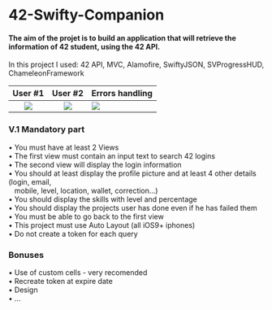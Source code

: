 # 42-Swifty-Companion
#### The aim of the projet is to build an application that will retrieve the information of 42 student, using the 42 API.

In this project I used: 42 API, MVC, Alamofire, SwiftyJSON, SVProgressHUD, ChameleonFramework

User #1               |  User #2             |  Errors handling
:--------------------:|:--------------------:|:--------------------|
![](sshiling.gif)     |  ![](oskulska.gif)   |  ![](errors.gif)

### V.1 Mandatory part

• You must have at least 2 Views <br>
• The first view must contain an input text to search 42 logins <br>
• The second view will display the login information <br>
• You should at least display the profile picture and at least 4 other details (login, email, <br>
&nbsp;&nbsp;  mobile, level, location, wallet, correction...) <br>
• You should display the skills with level and percentage <br>
• You should display the projects user has done even if he has failed them <br>
• You must be able to go back to the first view <br>
• This project must use Auto Layout (all iOS9+ iphones) <br>
• Do not create a token for each query <br>

### Bonuses
• Use of custom cells - very recomended <br>
• Recreate token at expire date <br>
• Design <br>
• ... <br>
